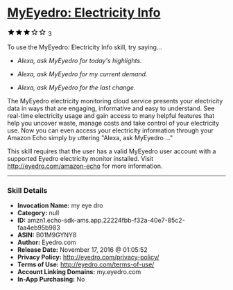 # [MyEyedro: Electricity Info](http://alexa.amazon.com/#skills/amzn1.echo-sdk-ams.app.22224fbb-f32a-40e7-85c2-faa4eb95b983)
![3 stars](../../images/ic_star_black_18dp_1x.png)![3 stars](../../images/ic_star_black_18dp_1x.png)![3 stars](../../images/ic_star_black_18dp_1x.png)![3 stars](../../images/ic_star_border_black_18dp_1x.png)![3 stars](../../images/ic_star_border_black_18dp_1x.png) 3

To use the MyEyedro: Electricity Info skill, try saying...

* *Alexa, ask MyEyedro for today's highlights.*

* *Alexa, ask MyEyedro for my current demand.*

* *Alexa, ask MyEyedro for the last change.*

The MyEyedro electricity monitoring cloud service presents your electricity data in ways that are engaging, informative and easy to understand. See real-time electricity usage and gain access to many helpful features that help you uncover waste, manage costs and take control of your electricity use. Now you can even access your electricity information through your Amazon Echo simply by uttering "Alexa, ask MyEyedro ..."

This skill requires that the user has a valid MyEyedro user account with a supported Eyedro electricity monitor installed. Visit http://eyedro.com/amazon-echo for more information.

***

### Skill Details

* **Invocation Name:** my eye dro
* **Category:** null
* **ID:** amzn1.echo-sdk-ams.app.22224fbb-f32a-40e7-85c2-faa4eb95b983
* **ASIN:** B01M9GYNY8
* **Author:** Eyedro.com
* **Release Date:** November 17, 2016 @ 01:05:52
* **Privacy Policy:** http://eyedro.com/privacy-policy/
* **Terms of Use:** http://eyedro.com/terms-of-use/
* **Account Linking Domains:** my.eyedro.com
* **In-App Purchasing:** No
